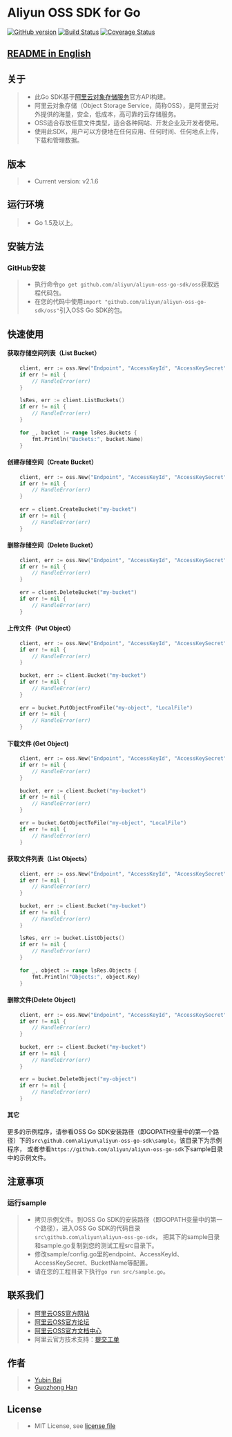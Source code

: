 # Aliyun OSS SDK for Go

[![GitHub version](https://badge.fury.io/gh/aliyun%2Faliyun-oss-go-sdk.svg)](https://badge.fury.io/gh/aliyun%2Faliyun-oss-go-sdk)
[![Build Status](https://travis-ci.org/aliyun/aliyun-oss-go-sdk.svg?branch=master)](https://travis-ci.org/aliyun/aliyun-oss-go-sdk)
[![Coverage Status](https://coveralls.io/repos/github/aliyun/aliyun-oss-go-sdk/badge.svg?branch=master)](https://coveralls.io/github/aliyun/aliyun-oss-go-sdk?branch=master)

## [README in English](https://github.com/aliyun/aliyun-oss-go-sdk/blob/master/README.md)

## 关于
> - 此Go SDK基于[阿里云对象存储服务](http://www.aliyun.com/product/oss/)官方API构建。
> - 阿里云对象存储（Object Storage Service，简称OSS），是阿里云对外提供的海量，安全，低成本，高可靠的云存储服务。
> - OSS适合存放任意文件类型，适合各种网站、开发企业及开发者使用。
> - 使用此SDK，用户可以方便地在任何应用、任何时间、任何地点上传，下载和管理数据。

## 版本
> - Current version: v2.1.6

## 运行环境
> - Go 1.5及以上。

## 安装方法
### GitHub安装
> - 执行命令`go get github.com/aliyun/aliyun-oss-go-sdk/oss`获取远程代码包。
> - 在您的代码中使用`import "github.com/aliyun/aliyun-oss-go-sdk/oss"`引入OSS Go SDK的包。

## 快速使用
#### 获取存储空间列表（List Bucket）
```go
    client, err := oss.New("Endpoint", "AccessKeyId", "AccessKeySecret")
    if err != nil {
        // HandleError(err)
    }
    
    lsRes, err := client.ListBuckets()
    if err != nil {
        // HandleError(err)
    }
    
    for _, bucket := range lsRes.Buckets {
        fmt.Println("Buckets:", bucket.Name)
    }
```

#### 创建存储空间（Create Bucket）
```go
    client, err := oss.New("Endpoint", "AccessKeyId", "AccessKeySecret")
    if err != nil {
        // HandleError(err)
    }
    
    err = client.CreateBucket("my-bucket")
    if err != nil {
        // HandleError(err)
    }
```
    
#### 删除存储空间（Delete Bucket）
```go
    client, err := oss.New("Endpoint", "AccessKeyId", "AccessKeySecret")
    if err != nil {
        // HandleError(err)
    }
    
    err = client.DeleteBucket("my-bucket")
    if err != nil {
        // HandleError(err)
    }
```

#### 上传文件（Put Object）
```go
    client, err := oss.New("Endpoint", "AccessKeyId", "AccessKeySecret")
    if err != nil {
        // HandleError(err)
    }
    
    bucket, err := client.Bucket("my-bucket")
    if err != nil {
        // HandleError(err)
    }
    
    err = bucket.PutObjectFromFile("my-object", "LocalFile")
    if err != nil {
        // HandleError(err)
    }
```

#### 下载文件 (Get Object)
```go
    client, err := oss.New("Endpoint", "AccessKeyId", "AccessKeySecret")
    if err != nil {
        // HandleError(err)
    }
    
    bucket, err := client.Bucket("my-bucket")
    if err != nil {
        // HandleError(err)
    }
    
    err = bucket.GetObjectToFile("my-object", "LocalFile")
    if err != nil {
        // HandleError(err)
    }
```

#### 获取文件列表（List Objects）
```go
    client, err := oss.New("Endpoint", "AccessKeyId", "AccessKeySecret")
    if err != nil {
        // HandleError(err)
    }
    
    bucket, err := client.Bucket("my-bucket")
    if err != nil {
        // HandleError(err)
    }
    
    lsRes, err := bucket.ListObjects()
    if err != nil {
        // HandleError(err)
    }
    
    for _, object := range lsRes.Objects {
        fmt.Println("Objects:", object.Key)
    }
```
    
#### 删除文件(Delete Object)
```go
    client, err := oss.New("Endpoint", "AccessKeyId", "AccessKeySecret")
    if err != nil {
        // HandleError(err)
    }
    
    bucket, err := client.Bucket("my-bucket")
    if err != nil {
        // HandleError(err)
    }
    
    err = bucket.DeleteObject("my-object")
    if err != nil {
        // HandleError(err)
    }
```

#### 其它
更多的示例程序，请参看OSS Go SDK安装路径（即GOPATH变量中的第一个路径）下的`src\github.com\aliyun\aliyun-oss-go-sdk\sample`，该目录下为示例程序，
或者参看`https://github.com/aliyun/aliyun-oss-go-sdk`下sample目录中的示例文件。

## 注意事项
### 运行sample
> - 拷贝示例文件。到OSS Go SDK的安装路径（即GOPATH变量中的第一个路径），进入OSS Go SDK的代码目录`src\github.com\aliyun\aliyun-oss-go-sdk`，
把其下的sample目录和sample.go复制到您的测试工程src目录下。
> - 修改sample/config.go里的endpoint、AccessKeyId、AccessKeySecret、BucketName等配置。
> - 请在您的工程目录下执行`go run src/sample.go`。

## 联系我们
> - [阿里云OSS官方网站](http://oss.aliyun.com)
> - [阿里云OSS官方论坛](http://bbs.aliyun.com)
> - [阿里云OSS官方文档中心](http://www.aliyun.com/product/oss#Docs)
> - 阿里云官方技术支持：[提交工单](https://workorder.console.aliyun.com/#/ticket/createIndex)

## 作者
> - [Yubin Bai](https://github.com/baiyubin)
> - [Guozhong Han](https://github.com/hangzws)

## License
> - MIT License, see [license file](LICENSE)

